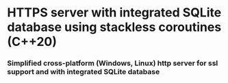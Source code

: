 # HTTPS server with integrated SQLite database using stackless coroutines (C++20) 
### Simplified cross-platform (Windows, Linux) http server for ssl support and with integrated SQLite database 
